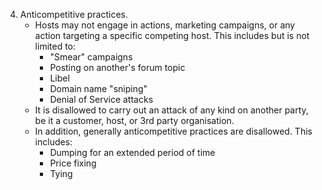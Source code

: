 4. Anticompetitive practices.
 	- Hosts may not engage in actions, marketing campaigns, or any action targeting a specific competing host. This includes but is not limited to:
 		* "Smear" campaigns
 		* Posting on another's forum topic
 		* Libel
 		* Domain name "sniping"
 		* Denial of Service attacks
 	- It is disallowed to carry out an attack of any kind on another party, be it a customer, host, or 3rd party organisation.
 	- In addition, generally anticompetitive practices are disallowed. This includes:
 		- Dumping for an extended period of time
 		- Price fixing
 		- Tying  